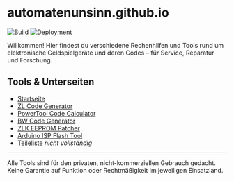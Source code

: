 # automatenunsinn.github.io

[![Build](https://github.com/Automatenunsinn/automatenunsinn.github.io/actions/workflows/webpack.yml/badge.svg)](https://github.com/Automatenunsinn/automatenunsinn.github.io/actions/workflows/webpack.yml)
[![Deployment](https://github.com/Automatenunsinn/automatenunsinn.github.io/actions/workflows/pages/pages-build-deployment/badge.svg)](https://github.com/Automatenunsinn/automatenunsinn.github.io/actions/workflows/pages/pages-build-deployment)

Willkommen!
Hier findest du verschiedene Rechenhilfen und Tools rund um elektronische Geldspielgeräte und deren Codes – für Service, Reparatur und Forschung.

## Tools & Unterseiten

- [Startseite](https://automatenunsinn.github.io/index.html)
- [ZL Code Generator](https://automatenunsinn.github.io/zl.html)
- [PowerTool Code Calculator](https://automatenunsinn.github.io/pt.html)
- [BW Code Generator](https://automatenunsinn.github.io/bw.html)
- [ZLK EEPROM Patcher](https://automatenunsinn.github.io/zlk_eeprom.html)
- [Arduino ISP Flash Tool](https://automatenunsinn.github.io/isp.html)
- [Teileliste](https://automatenunsinn.github.io/teileliste.html) _nicht vollständig_

---

Alle Tools sind für den privaten, nicht-kommerziellen Gebrauch gedacht. Keine Garantie auf Funktion oder Rechtmäßigkeit im jeweiligen Einsatzland.
